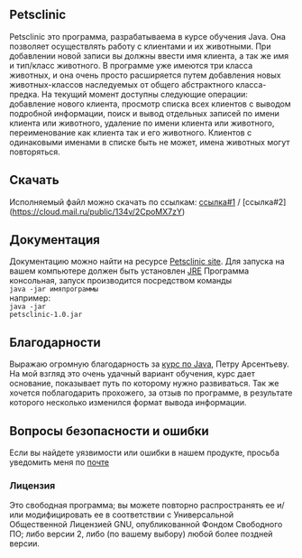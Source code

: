 ## Petsclinic 

Petsclinic это программа, разрабатываема в курсе обучения Java. Она позволяет осуществлять работу с клиентами и их животными. При добавлении новой записи вы должны ввести имя клиента, а так же имя и тип/класс животного. В программе уже имеются три класса животных, и она очень просто расширяется путем добавления новых животных-классов наследуемых от общего абстрактного класса-предка. На текущий момент доступны следующие операции: добавление нового клиента, просмотр списка всех клиентов с выводом подробной информации, поиск и вывод отдельных записей по имени клиента или животного, удаление по имени клиента или животного, переименование как клиента так и его животного. Клиентов с одинаковыми именами в списке быть не может, имена животных могут повторяться.

## Скачать

Исполняемый файл можно скачать по ссылкам: [ссылка#1](http://petsclinic.site40.net/download/petsclinic-1.0.jar) / [ссылка#2] (https://cloud.mail.ru/public/134v/2CpoMX7zY)

## Документация

Документацию можно найти на ресурсе [Petsclinic site](http://petsclinic.site40.net/docs/docs.html). Для запуска на вашем компьютере должен быть установлен [JRE](http://www.oracle.com/technetwork/java/javase/downloads/jre8-downloads-2133155.html)
Программа консольная, запуск производится посредством команды<br>
<code>java -jar имяпрограммы </code><br>
например:<br>
<code>java -jar petsclinic-1.0.jar</code><br>


## Благодарности

Выражаю огромную благодарность за [курс по Java](https://www.youtube.com/channel/UCLUYG3J5lYXs9gwz98aXIsQ), Петру Арсентьеву. На мой взгляд это очень удачный вариант обучения, курс дает основание, показывает путь по которому нужно развиваться.
Так же хочется поблагодарить прохожего, за отзыв по программе, в результате которого несколько изменился формат вывода информации.

## Вопросы безопасности и ошибки

Если вы найдете уязвимости или ошибки в нашем продукте, просьба уведомить меня по [почте](petsclinic_site40_net@mail.ru) 

### Лицензия

Это свободная программа; вы можете повторно распространять ее и/или модифицировать ее в соответствии с Универсальной Общественной Лицензией GNU, опубликованной Фондом Свободного ПО; либо версии 2, либо (по вашему выбору) любой более поздней версии.
